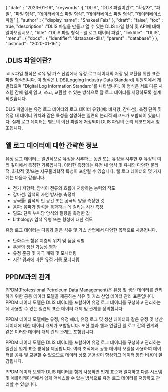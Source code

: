 {
  "date" : "2023-01-16",
  "keywords" :[ "DLIS", "DLIS 파일이란?", "확장자", "파일", "파일 형식", "데이터베이스 파일 형식", "데이터베이스 파일 형식", "데이터베이스 파일" ],
  "author" : {
    "display_name" : "Shakeel Faiz"
},
  "draft" : "false",
  "toc" : true,
  "description" :"DLIS 파일을 만들고 열 수 있는 DLIS 파일 형식 및 API에 대해 알아보십시오.",
  "title" :"DLIS 파일 형식 - 웰 로그 데이터 파일",
  "linktitle" : "DLIS",
  "menu" : {
    "docs" : {
      "identifier":"database-dlis",
      "parent" : "database"
}
},
  "lastmod" : "2020-01-16"
}

## .DLIS 파일이란?

.dlis 파일 형식은 석유 및 가스 산업에서 유정 로그 데이터의 저장 및 교환을 위한 표준 파일 형식입니다. 이 형식은 LIDS(Logging Industry Data Standard) 위원회에서 개발했으며 "Digital Log Information Standard"를 나타냅니다. 이 형식은 서로 다른 시스템 간에 쉽게 읽고, 쓰고, 교환할 수 있는 방식으로 잘 로그 데이터를 저장하도록 설계되었습니다.

DLIS 파일에는 유정 로그 데이터와 로그 데이터 유형(예: 비저항, 감마선), 측정 단위 및 유정 내 데이터 위치와 같은 특성을 설명하는 일련의 논리적 레코드가 포함되어 있습니다. 실제 로그 데이터는 별도의 이진 파일에 저장되며 DLIS 파일의 논리 레코드에서 참조됩니다.

## 웰 로그 데이터에 대한 간략한 정보

유정 로그 데이터는 일반적으로 유정을 시추하는 동안 또는 유정을 시추한 후 유정의 여러 깊이에서 측정한 기록입니다. 이러한 측정에는 유정 내 암석 및 유체의 다양한 물리적, 화학적 및/또는 지구물리학적 특성이 포함될 수 있습니다. 웰 로그 데이터의 몇 가지 예는 다음과 같습니다.

- 전기 저항력: 암석이 전류의 흐름에 저항하는 능력의 척도
- 감마선: 암석의 자연 방사능 측정치
- 공극률: 암석의 빈 공간 또는 공극의 양을 측정한 것
- 음파: 음파가 암석을 통과하는 데 걸리는 시간 측정
- 밀도: 단위 부피당 암석의 질량을 측정한 값
- Lithology: 암석 유형 또는 형성에 대한 척도

유정 로그 데이터는 다음과 같은 석유 및 가스 산업에서 다양한 목적으로 사용됩니다.

- 탄화수소 함유 지층의 위치 및 품질 식별
- 우물의 생산 가능성 평가
- 유정 준공 및 자극 계획 및 모니터링
- 시간 경과에 따른 유정 거동 모니터링

## PPDM과의 관계

PPDM(Professional Petroleum Data Management)은 유정 및 생산 데이터를 관리하기 위한 공통 데이터 모델을 제공하는 석유 및 가스 산업 데이터 관리 표준입니다. PPDM 데이터 모델은 DLIS 데이터를 포함하여 유정 로그 데이터를 구성하고 관리하는 데 사용할 수 있는 일련의 표준 데이터 개체 및 관계를 정의합니다.

PPDM 데이터 모델에는 유정, 유정 헤더, 유정 로그 및 생산 데이터와 같은 유정 및 생산 데이터에 대한 데이터 개체가 포함됩니다. 또한 웰과 웰과 연결된 웰 로그 간의 관계와 같은 이러한 데이터 개체 간의 관계도 포함됩니다.

PPDM 데이터 모델은 DLIS 데이터를 포함하여 유정 로그 데이터를 구성하고 관리하는 일관된 업계 표준 방식을 제공합니다. 여러 조직에서 공통 데이터 모델을 사용하여 데이터를 공유 및 교환할 수 있으므로 데이터 상호 운용성이 향상되고 데이터 통합 비용이 절감됩니다.

PPDM 데이터 모델과 DLIS 데이터를 함께 사용하면 업계 표준과 일치하고 다른 시스템 및 애플리케이션에서 쉽게 액세스할 수 있는 방식으로 유정 로그 데이터를 저장하고 관리할 수 있습니다.


